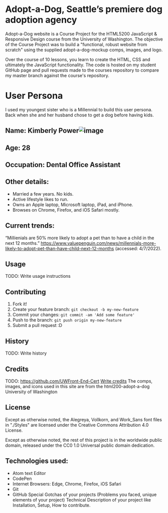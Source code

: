 # Adopt-a-Dog, Seattle’s premiere dog adoption agency

Adopt-a-Dog website is a Course Project for the HTML5200 JavaScript & Responsive Design course from the University of Washington. The objective of the Course Project was to build a "functional, robust website from scratch" using the supplied adopt-a-dog-mockup comps, images, and logo.

Over the course of 10 lessons, you learn to create the HTML, CSS and ultimately the JavaScript functionality. The code is hosted on my student GitHub page and pull requests made to the courses repository to compare my master branch against the course's repository.


# User Persona

I used my youngest sister who is a Millennial to build this user persona. Back when she and her husband chose to get a dog before having kids.

## Name: Kimberly Power![image](https://user-images.githubusercontent.com/90989315/170393562-e6844d16-af6f-4339-a5c7-9efe3c3aa446.png)

## Age: 28
## Occupation: Dental Office Assistant
## Other details:
* Married a few years. No kids.
* Active lifestyle likes to run.
* Owns an Apple laptop, Microsoft laptop, iPad, and iPhone.
* Browses on Chrome, Firefox, and iOS Safari mostly.
## Current trends:
“Millienials are 50% more likely to adopt a pet than to have a child in the next 12 months.”
https://www.valuepenguin.com/news/millennials-more-likely-to-adopt-pet-than-have-child-next-12-months (accessed: 4/7/2022).


## Usage

TODO: Write usage instructions

## Contributing

1. Fork it!
2. Create your feature branch: `git checkout -b my-new-feature`
3. Commit your changes: `git commit -am 'Add some feature'`
4. Push to the branch: `git push origin my-new-feature`
5. Submit a pull request :D

## History

TODO: Write history

## Credits

TODO: https://github.com/UWFront-End-Cert
[Write credits](https://github.com/UWFront-End-Cert/html200-adopt-a-dog/security/advisories) The comps, images, and icons used in this site are from the html200-adopt-a-dog University of Washington

## License

Except as otherwise noted, the Alegreya, Vollkorn, and Work_Sans font files in "./Styles" are licensed under the Creative Commons Attribution 4.0 License.

Except as otherwise noted, the rest of this project is in the worldwide public domain, released under the CC0 1.0 Universal public domain dedication.


## Technologies used:
  * Atom text Editor
  * CodePen
  * Internet Browsers: Edge, Chrome, Firefox, iOS Safari
  * Git
  * GitHub
Special Gotchas of your projects (Problems you faced, unique elements of your project)
Technical Description of your project like Installation, Setup, How to contribute.
